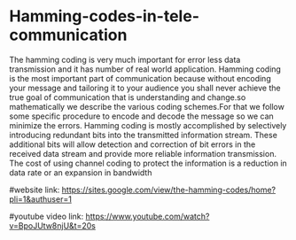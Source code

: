 # Hamming-codes-in-tele-communication
 The hamming coding is  very much important for error less data transmission and it has number of real world application. Hamming coding is the most important part of communication because without encoding your message and tailoring it to your audience you shall never achieve the true goal of communication that is understanding and change.so mathematically we describe the various coding schemes.For that we follow some specific procedure to encode and decode the message so we can minimize the errors. Hamming coding is mostly accomplished by selectively introducing redundant bits into the transmitted information stream. These additional bits will allow detection and correction of bit errors in the received data stream and provide more reliable information transmission. The cost of using channel coding to protect the information is a reduction in data rate or an expansion in bandwidth
 
 #website link:
 https://sites.google.com/view/the-hamming-codes/home?pli=1&authuser=1
 
 #youtube video link:
 https://www.youtube.com/watch?v=BpoJUtw8njU&t=20s 
